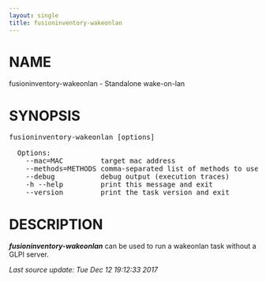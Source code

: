 ```yaml
---
layout: single
title: fusioninventory-wakeonlan
---
```

<style>
.post-content h2 { font-weight: bold ; margin: 1.5rem 0; }
.post-content h1:before { content: ''; }
.post-content h2:before { content: ''; }
.post-content h3:before { content: ''; }
</style>
<!-- begin man -->

# NAME

fusioninventory-wakeonlan - Standalone wake-on-lan


# SYNOPSIS

<pre>fusioninventory-wakeonlan [options]

  Options:
    --mac=MAC         target mac address
    --methods=METHODS comma-separated list of methods to use (ethernet, udp)
    --debug           debug output (execution traces)
    -h --help         print this message and exit
    --version         print the task version and exit</pre>

# DESCRIPTION

_**fusioninventory-wakeonlan**_ can be used to run a wakeonlan task without a GLPI server.


<em class='post-meta'>Last source update: Tue Dec 12 19:12:33 2017</em>
<!-- end man -->
